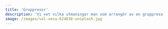 ```yaml
---
title: 'Gruppresor'
description: 'Vi vet vilka utmaningar man som arrangör av en gruppresa står inför, och kan hjälpa er grupp, ert sällskap eller lag att få ihop alla bitar i pusslet.'
image: /images/val-vesa-624638-unsplash.jpg
---
```

